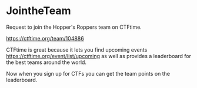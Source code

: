 # JointheTeam
Request to join the Hopper's Roppers team on CTFtime. 

<https://ctftime.org/team/104886>

CTFtime is great because it lets you find upcoming events <https://ctftime.org/event/list/upcoming> as well as provides a leaderboard for the best teams around the world.

Now when you sign up for CTFs you can get the team points on the leaderboard. 